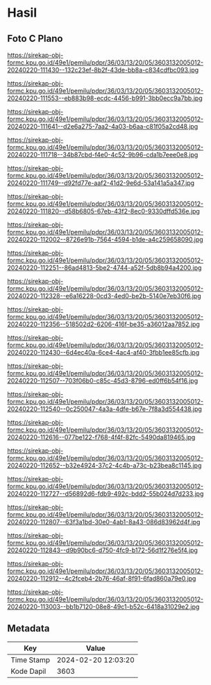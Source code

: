 # Hasil

## Foto C Plano

https://sirekap-obj-formc.kpu.go.id/49e1/pemilu/pdpr/36/03/13/20/05/3603132005012-20240220-111430--132c23ef-8b2f-43de-bb8a-c834cdfbc093.jpg

https://sirekap-obj-formc.kpu.go.id/49e1/pemilu/pdpr/36/03/13/20/05/3603132005012-20240220-111553--eb883b98-ecdc-4456-b991-3bb0ecc9a7bb.jpg

https://sirekap-obj-formc.kpu.go.id/49e1/pemilu/pdpr/36/03/13/20/05/3603132005012-20240220-111641--d2e6a275-7aa2-4a03-b6aa-c81f05a2cd48.jpg

https://sirekap-obj-formc.kpu.go.id/49e1/pemilu/pdpr/36/03/13/20/05/3603132005012-20240220-111718--34b87cbd-f4e0-4c52-9b96-cda1b7eee0e8.jpg

https://sirekap-obj-formc.kpu.go.id/49e1/pemilu/pdpr/36/03/13/20/05/3603132005012-20240220-111749--d92fd77e-aaf2-41d2-9e6d-53a141a5a347.jpg

https://sirekap-obj-formc.kpu.go.id/49e1/pemilu/pdpr/36/03/13/20/05/3603132005012-20240220-111820--d58b6805-67eb-43f2-8ec0-9330dffd536e.jpg

https://sirekap-obj-formc.kpu.go.id/49e1/pemilu/pdpr/36/03/13/20/05/3603132005012-20240220-112002--8726e91b-7564-4594-b1de-a4c259658090.jpg

https://sirekap-obj-formc.kpu.go.id/49e1/pemilu/pdpr/36/03/13/20/05/3603132005012-20240220-112251--86ad4813-5be2-4744-a52f-5db8b94a4200.jpg

https://sirekap-obj-formc.kpu.go.id/49e1/pemilu/pdpr/36/03/13/20/05/3603132005012-20240220-112328--e6a16228-0cd3-4ed0-be2b-5140e7eb30f6.jpg

https://sirekap-obj-formc.kpu.go.id/49e1/pemilu/pdpr/36/03/13/20/05/3603132005012-20240220-112356--518502d2-6206-416f-be35-a36012aa7852.jpg

https://sirekap-obj-formc.kpu.go.id/49e1/pemilu/pdpr/36/03/13/20/05/3603132005012-20240220-112430--6d4ec40a-6ce4-4ac4-af40-3fbb1ee85cfb.jpg

https://sirekap-obj-formc.kpu.go.id/49e1/pemilu/pdpr/36/03/13/20/05/3603132005012-20240220-112507--703f06b0-c85c-45d3-8796-ed0ff6b54f16.jpg

https://sirekap-obj-formc.kpu.go.id/49e1/pemilu/pdpr/36/03/13/20/05/3603132005012-20240220-112540--0c250047-4a3a-4dfe-b67e-7f8a3d554438.jpg

https://sirekap-obj-formc.kpu.go.id/49e1/pemilu/pdpr/36/03/13/20/05/3603132005012-20240220-112616--077be122-f768-4f4f-82fc-5490da819465.jpg

https://sirekap-obj-formc.kpu.go.id/49e1/pemilu/pdpr/36/03/13/20/05/3603132005012-20240220-112652--b32e4924-37c2-4c4b-a73c-b23bea8c1145.jpg

https://sirekap-obj-formc.kpu.go.id/49e1/pemilu/pdpr/36/03/13/20/05/3603132005012-20240220-112727--d56892d6-fdb9-492c-bdd2-55b024d7d233.jpg

https://sirekap-obj-formc.kpu.go.id/49e1/pemilu/pdpr/36/03/13/20/05/3603132005012-20240220-112807--63f3a1bd-30e0-4ab1-8a43-086d83962d4f.jpg

https://sirekap-obj-formc.kpu.go.id/49e1/pemilu/pdpr/36/03/13/20/05/3603132005012-20240220-112843--d9b90bc6-d750-4fc9-b172-56d1f276e5f4.jpg

https://sirekap-obj-formc.kpu.go.id/49e1/pemilu/pdpr/36/03/13/20/05/3603132005012-20240220-112912--4c2fceb4-2b76-46af-8f91-6fad860a79e0.jpg

https://sirekap-obj-formc.kpu.go.id/49e1/pemilu/pdpr/36/03/13/20/05/3603132005012-20240220-113003--bb1b7120-08e8-49c1-b52c-6418a31029e2.jpg


## Metadata

| Key        | Value               |
| ---------- | ------------------- |
| Time Stamp | 2024-02-20 12:03:20 |
| Kode Dapil | 3603                |



